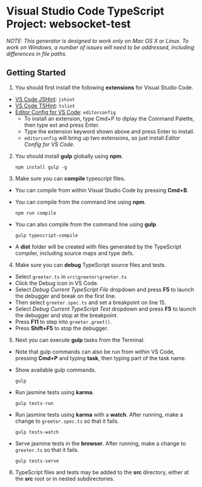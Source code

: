 # Visual Studio Code TypeScript Project: websocket-test

*NOTE: This generator is designed to work only on Mac OS X or Linux. 
To work on Windows, a number of issues will need to be addressed, 
including differences in file paths.*

## Getting Started

1. You should first install the following **extensions** for Visual Studio Code.
  - [VS Code JSHint](https://marketplace.visualstudio.com/items?itemName=dbaeumer.jshint): ```jshint```
  - [VS Code TSHint](https://marketplace.visualstudio.com/items?itemName=eg2.tslint): ```tslint```
  - [Editor Config for VS Code](https://marketplace.visualstudio.com/items?itemName=chrisdias.vscodeEditorConfig): ```editorconfig```
    + To install an extension, type Cmd+P to diplay the Command Palette, then type ext and press Enter.
    + Type the extension keyword shown above and press Enter to install.
    + ```editorconfig``` will bring up two extensions, so just install *Editor Config for VS Code*.

2. You should install **gulp** globally using **npm**.

    ```
    npm install gulp -g
    ```

3. Make sure you can **compile** typescript files.
  -  You can compile from within Visual Studio Code by pressing **Cmd+B**.

  - You can compile from the command line using **npm**.
  
    ```
    npm run compile
    ```

  - You can also compile from the command line using **gulp**.
  
    ```
    gulp typescript-compile
    ```

  - A **dist** folder will be created with files
    generated by the TypeScript compiler, including source maps and type defs.
  
4. Make sure you can **debug** TypeScript source files and tests.

  - Select `greeter.ts` in `src\greeter\greeter.ts`
  - Click the Debug icon in VS Code.
  - Select *Debug Current TypeScript File* dropdown and press **F5** to launch
    the debugger and break on the first line.
  - Then select `greeter.spec.ts` and set a breakpoint on line 15.
  - Select *Debug Current TypeScript Test* dropdown and press **F5** to launch
    the debugger and stop at the breakpoint.
  - Press **F11** to step into `greeter.greet()`.
  - Press **Shift+F5** to stop the debugger.
    
5. Next you can execute **gulp** tasks from the Terminal.

  - Note that gulp commands can also be run from within VS Code, pressing
    **Cmd+P** and typing **task**, then typing part of the task name.

  - Show available gulp commands.
  
    ```
    gulp
    ```

  - Run jasmine tests using **karma**.
  
    ```
    gulp tests-run
    ```

  - Run jasmine tests using **karma** with a **watch**.
    After running, make a change to `greeter.spec.ts` so that it fails.
  
    ```
    gulp tests-watch
    ```

  - Serve jasmine tests in the **browser**.
    After running, make a change to `greeter.ts` so that it fails.
  
    ```
    gulp tests-serve
    ```

6. TypeScript files and tests may be added to the **src** directory, 
   either at the **src** root or in nested subdirectories.
   
